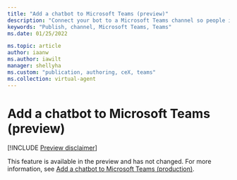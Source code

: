 ```yaml
---
title: "Add a chatbot to Microsoft Teams (preview)"
description: "Connect your bot to a Microsoft Teams channel so people in your organization can interact with it in Power Virtual Agents preview."
keywords: "Publish, channel, Microsoft Teams, Teams"
ms.date: 01/25/2022

ms.topic: article
author: iaanw
ms.author: iawilt
manager: shellyha
ms.custom: "publication, authoring, ceX, teams"
ms.collection: virtual-agent
---
```


# Add a chatbot to Microsoft Teams (preview)

[!INCLUDE [Preview disclaimer](includes/public-preview-disclaimer.md)]

This feature is available in the preview and has not changed. For more information, see [Add a chatbot to Microsoft Teams (production)](/publication-add-bot-to-microsoft-teams.md).

